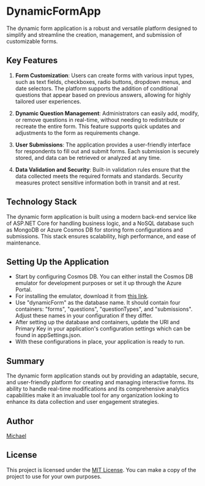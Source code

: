 # DynamicFormApp

The dynamic form application is a robust and versatile platform designed to simplify and streamline the creation, management, and submission of customizable forms.

## Key Features

1. **Form Customization**: Users can create forms with various input types, such as text fields, checkboxes, radio buttons, dropdown menus, and date selectors. The platform supports the addition of conditional questions that appear based on previous answers, allowing for highly tailored user experiences.

2. **Dynamic Question Management**: Administrators can easily add, modify, or remove questions in real-time, without needing to redistribute or recreate the entire form. This feature supports quick updates and adjustments to the form as requirements change.

3. **User Submissions**: The application provides a user-friendly interface for respondents to fill out and submit forms. Each submission is securely stored, and data can be retrieved or analyzed at any time.

4. **Data Validation and Security**: Built-in validation rules ensure that the data collected meets the required formats and standards. Security measures protect sensitive information both in transit and at rest.

## Technology Stack

The dynamic form application is built using a modern back-end service like of ASP.NET Core for handling business logic, and a NoSQL database such as MongoDB or Azure Cosmos DB for storing form configurations and submissions. This stack ensures scalability, high performance, and ease of maintenance.

## Setting Up the Application

* Start by configuring Cosmos DB. You can either install the Cosmos DB emulator for development purposes or set it up through the Azure Portal. 
* For installing the emulator, download it from [this link](https://aka.ms/cosmosdb-emulator).
* Use "dynamicForm" as the database name. It should contain four containers: "forms", "questions", "questionTypes", and "submissions". Adjust these names in your configuration if they differ.
* After setting up the database and containers, update the URI and Primary Key in your application's configuration settings which can be found in appSettings.json.
* With these configurations in place, your application is ready to run.

## Summary

The dynamic form application stands out by providing an adaptable, secure, and user-friendly platform for creating and managing interactive forms. Its ability to handle real-time modifications and its comprehensive analytics capabilities make it an invaluable tool for any organization looking to enhance its data collection and user engagement strategies.

## Author

[Michael](https://github.com/m-azra3l)

## License

This project is licensed under the [MIT License](LICENSE).
You can make a copy of the project to use for your own purposes.
